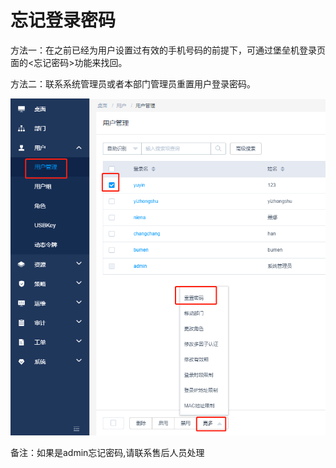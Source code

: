 

# 忘记登录密码

方法一：在之前已经为用户设置过有效的手机号码的前提下，可通过堡垒机登录页面的\<忘记密码\>功能来找回。

方法二：联系系统管理员或者本部门管理员重置用户登录密码。

![](/images/faq_super/忘记密码-运维人员.png)

备注：如果是admin忘记密码,请联系售后人员处理
